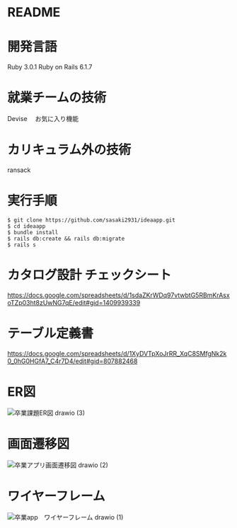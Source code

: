 # README
# 開発言語
Ruby 3.0.1 Ruby on Rails 6.1.7
# 就業チームの技術
Devise　
お気に入り機能

# カリキュラム外の技術
ransack

# 実行手順
```
$ git clone https://github.com/sasaki2931/ideaapp.git
$ cd ideaapp
$ bundle install
$ rails db:create && rails db:migrate
$ rails s
```


# カタログ設計 チェックシート
https://docs.google.com/spreadsheets/d/1sdaZKrWDq97vtwbtG5RBmKrAsxoTZp03ht8zUwNG7qE/edit#gid=1409939339
# テーブル定義書
https://docs.google.com/spreadsheets/d/1XyDVTpXoJrRR_XqC8SMfgNk2k0_0hG0HGfA7_C4r7D4/edit#gid=807882468

# ER図
![卒業課題ER図 drawio (3)](https://user-images.githubusercontent.com/112809549/218372165-79b029ff-9742-460c-aca9-ca93eb0e1303.png)
# 画面遷移図
![卒業アプリ画面遷移図 drawio (2)](https://user-images.githubusercontent.com/112809549/221522541-a8c013c4-6801-4579-a566-211ff15443b4.png)


# ワイヤーフレーム
![卒業app　ワイヤーフレーム drawio (1)](https://user-images.githubusercontent.com/112809549/218059566-c870e613-9c76-4e97-86dc-a4212e7052bd.png)
